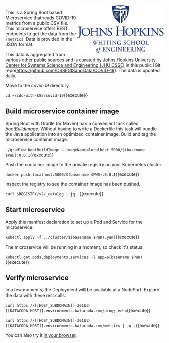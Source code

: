 <img align="right" src="./assets/csse.png" width="275">

This is a Spring Boot based Microservice that reads COVID-19 metrics from a public CSV file. This microservice offers REST endpoints to get the data from the `/metrics`. Data is provided in the JSON format.

This data is aggregated from various other public sources and is curated by [Johns Hopkins University Center for Systems Science and Engineering (JHU CSSE)](https://systems.jhu.edu/) in this public [Git repo(https://github.com/CSSEGISandData/COVID-19). The data is updated daily.

Move to the _covid-19_ directory.

`cd ~/cdc-with-k8s/covid-19`{{execute}}

## Build microservice container image

Spring Boot with Gradle (or Maven) has a convenient task called _bootBuildImage_. Without having to write a Dockerfile this task will bundle the Java application into an optimized container image. Build and tag the  microservice container image.

`./gradlew bootBuildImage --imageName=localhost:5000/$(basename $PWD):0.0.1`{{execute}}

Push the container image to the private registry on your Kubernetes cluster.

`docker push localhost:5000/$(basename $PWD):0.0.1`{{execute}}

Inspect the registry to see the container image has been pushed.

`curl $REGISTRY/v2/_catalog | jq .`{{execute}}

## Start microservice

Apply this manifest declaration to set up a Pod and Service for the microservice.

`kubectl apply -f ../cluster/$(basename $PWD).yaml`{{execute}}

The microservice will be running in a moment, so check it's status.

`kubectl get pods,deployments,services -l app=$(basename $PWD)`{{execute}}

## Verify microservice

In a few moments, the Deployment will be available at a NodePort. Explore the data with these rest calls.

`curl https://[[HOST_SUBDOMAIN]]-30102-[[KATACODA_HOST]].environments.katacoda.com/ping; echo`{{execute}}

`curl https://[[HOST_SUBDOMAIN]]-30102-[[KATACODA_HOST]].environments.katacoda.com/metrics | jq .`{{execute}}

You can also try it [in your browser](https://[[HOST_SUBDOMAIN]]-30102-[[KATACODA_HOST]].environments.katacoda.com/metrics).
